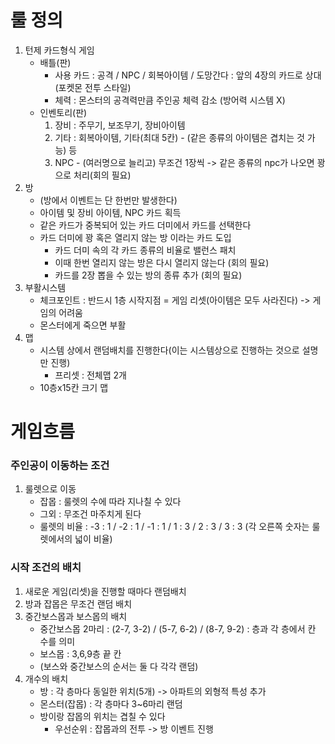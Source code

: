 # 룰 정의
1. 턴제 카드형식 게임
	+ 배틀(판)
		+ 사용 카드 : 공격 / NPC / 회복아이템 / 도망간다
	    	: 앞의 4장의 카드로 상대 (포켓몬 전투 스타일)
		+ 체력 : 몬스터의 공격력만큼 주인공 체력 감소 (방어력 시스템 X)
	+ 인벤토리(판)
		1. 장비 : 주무기, 보조무기, 장비아이템
		2. 기타 : 회복아이템, 기타(최대 5칸) - (같은 종류의 아이템은 겹치는 것 가능) 등
		3. NPC - (여러명으로 늘리고) 무조건 1장씩
		-> 같은 종류의 npc가 나오면 꽝으로 처리(회의 필요)
2. 방
	+ (방에서 이벤트는 단 한번만 발생한다)
	+ 아이템 및 장비 아이템, NPC 카드 획득
	+ 같은 카드가 중복되어 있는 카드 더미에서 카드를 선택한다
	+ 카드 더미에 꽝 혹은 열리지 않는 방 이라는 카드 도입
		+ 카드 더미 속의 각 카드 종류의 비율로 밸런스 패치
		+ 이때 한번 열리지 않는 방은 다시 열리지 않는다 (회의 필요)
		+ 카드를 2장 뽑을 수 있는 방의 종류 추가 (회의 필요)
3. 부활시스템
	+ 체크포인트 : 반드시 1층 시작지점 = 게임 리셋(아이템은 모두 사라진다) -> 게임의 어려움
	+ 몬스터에게 죽으면 부활
4. 맵
	+ 시스템 상에서 랜덤배치를 진행한다(이는 시스템상으로 진행하는 것으로 설명만 진행)
		+ 프리셋 : 전체맵 2개
	+ 10층x15칸 크기 맵

# 게임흐름

### 주인공이 이동하는 조건
1. 룰렛으로 이동
	* 잡몹 : 룰렛의 수에 따라 지나칠 수 있다
	* 그외 : 무조건 마주치게 된다
	* 룰렛의 비율 : -3 : 1 / -2 : 1 / -1 : 1 / 1 : 3 / 2 : 3 / 3 : 3 (각 오른쪽 숫자는 룰렛에서의 넓이 비율)


### 시작 조건의 배치
1. 새로운 게임(리셋)을 진행할 때마다 랜덤배치
2. 방과 잡몹은 무조건 랜덤 배치
3. 중간보스몹과 보스몹의 배치
	* 중간보스몹 2마리 : (2-7, 3-2) / (5-7, 6-2) / (8-7, 9-2) : 층과 각 층에서 칸 수를 의미
	* 보스몹 : 3,6,9층 끝 칸
	* (보스와 중간보스의 순서는 둘 다 각각 랜덤)
3. 개수의 배치
	* 방 : 각 층마다 동일한 위치(5개) -> 아파트의 외형적 특성 추가
	* 몬스터(잡몹) : 각 층마다 3~6마리 랜덤
	* 방이랑 잡몹의 위치는 겹칠 수 있다
		* 우선순위 : 잡몹과의 전투 -> 방 이벤트 진행

